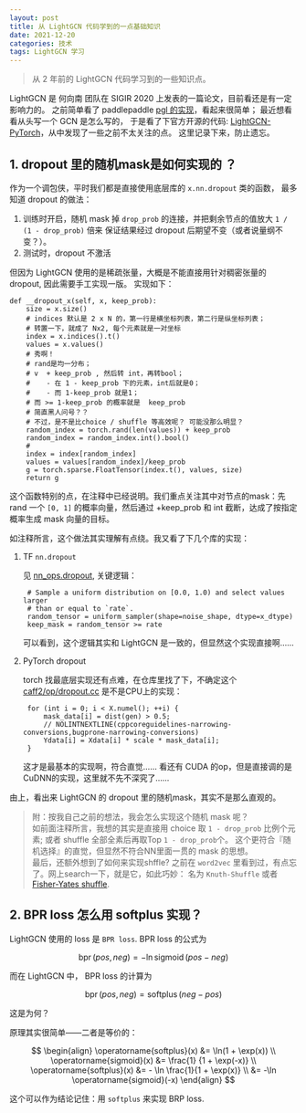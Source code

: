 ```yaml
---
layout: post
title: 从 LightGCN 代码学到的一点基础知识
date: 2021-12-20
categories: 技术 
tags: LightGCN 学习
---
```

> 从 2 年前的 LightGCN 代码学习到的一些知识点。

LightGCN 是 何向南 团队在 SIGIR 2020 上发表的一篇论文，目前看还是有一定影响力的。
之前简单看了 paddlepaddle [pgl 的实现](_1)，看起来很简单； 最近想看看从头写一个 GCN 是怎么写的，
于是看了下官方开源的代码: [LightGCN-PyTorch][_2]，从中发现了一些之前不太关注的点。
这里记录下来，防止遗忘。

## 1. dropout 里的随机mask是如何实现的 ？

作为一个调包侠，平时我们都是直接使用底层库的 `x.nn.dropout` 类的函数，
最多知道 dropout 的做法：

1. 训练时开启，随机 mask 掉 `drop_prob` 的连接，并把剩余节点的值放大 `1 / (1 - drop_prob)` 倍来
   保证结果经过 dropout 后期望不变（或者说量纲不变？）。
2. 测试时，dropout 不激活

但因为 LightGCN 使用的是稀疏张量，大概是不能直接用针对稠密张量的 dropout, 因此需要手工实现一版。
实现如下：

    def __dropout_x(self, x, keep_prob):
        size = x.size()
        # indices 默认是 2 x N 的，第一行是横坐标列表，第二行是纵坐标列表； 
        # 转置一下，就成了 Nx2, 每个元素就是一对坐标
        index = x.indices().t()
        values = x.values()
        # 秀啊！
        # rand是均一分布； 
        # v  + keep_prob , 然后转 int，再转bool； 
        #    - 在 1 - keep_prob 下的元素，int后就是0；
        #    - 而 1-keep_prob 就是1；
        # 而 >= 1-keep_prob 的概率就是  keep_prob
        # 简直黑人问号？？
        # 不过，是不是比choice / shuffle 等高效呢？ 可能没那么明显？
        random_index = torch.rand(len(values)) + keep_prob
        random_index = random_index.int().bool()
        # 
        index = index[random_index]
        values = values[random_index]/keep_prob
        g = torch.sparse.FloatTensor(index.t(), values, size)
        return g

这个函数特别的点，在注释中已经说明。我们重点关注其中对节点的mask：先 rand 一个 `[0, 1]`
的概率向量，然后通过 +keep_prob 和 int 截断，达成了按指定概率生成 mask 向量的目标。

如注释所言，这个做法其实理解有点绕。我又看了下几个库的实现：

1. TF `nn.dropout`
  
   见 [nn_ops.dropout][_tfdrop], 关键逻辑：

        # Sample a uniform distribution on [0.0, 1.0) and select values larger
        # than or equal to `rate`.
        random_tensor = uniform_sampler(shape=noise_shape, dtype=x_dtype)
        keep_mask = random_tensor >= rate

    可以看到，这个逻辑其实和 LightGCN 是一致的，但显然这个实现直接啊……

2. PyTorch dropout

    torch 找最底层实现还有点难，在仓库里找了下，不确定这个 [caff2/op/dropout.cc][_torchdrop] 是不是CPU上的实现：

        for (int i = 0; i < X.numel(); ++i) {
            mask_data[i] = dist(gen) > 0.5;
            // NOLINTNEXTLINE(cppcoreguidelines-narrowing-conversions,bugprone-narrowing-conversions)
            Ydata[i] = Xdata[i] * scale * mask_data[i];
        }

    这才是最基本的实现啊，符合直觉…… 看还有 CUDA 的op，但是直接调的是 CuDNN的实现，这里就不先不深究了……

由上，看出来 LightGCN 的 dropout 里的随机mask，其实不是那么直观的。

> 附：按我自己之前的想法，我会怎么实现这个随机 mask 呢？  
如前面注释所言，我想的其实是直接用 choice 取 `1 - drop_prob` 比例个元素; 
或者 shuffle 全部全素后再取Top `1 - drop_prob`个。
这个更符合『随机选择』的直觉，但显然不符合NN里面一贯的 mask 的思想。  
最后，还额外想到了如何来实现shffle? 之前在 `word2vec` 里看到过，有点忘了。网上search一下，就是它，如此巧妙：
名为 `Knuth-Shuffle` 或者 [Fisher-Yates shuffle][_fisher_yates_shuffle].

## 2. BPR loss 怎么用 softplus 实现？

LightGCN 使用的 loss 是 `BPR loss`. BPR loss 的公式为 

$$ 
\operatorname{bpr}(pos, neg) = -\ln \operatorname{sigmoid}(pos - neg) 
$$

而在 LightGCN 中， BPR loss 的计算为 

$$
\operatorname{bpr}(pos, neg) = \operatorname{softplus}(neg - pos)
$$

这是为何？

原理其实很简单——二者是等价的： 

$$
\begin{align}
\operatorname{softplus}(x) &= \ln(1 + \exp(x)) \\
\operatorname{sigmoid}(x)  &= \frac{1} {1 + \exp(-x)} \\
\operatorname{softplus}(x) &= - \ln \frac{1}{1 + \exp(x)} \\
            &= -\ln \operatorname{sigmoid}(-x)
\end{align}
$$

这个可以作为结论记住：用 `softplus` 来实现 BRP loss.

[_1]: https://github.com/PaddlePaddle/PGL/blob/main/examples/lightgcn/model.py "LightGCN PGL impl"
[_2]: https://github.com/gusye1234/LightGCN-PyTorch "LightGCN-Pytorch 实现"
[_tfdrop]: https://github.com/tensorflow/tensorflow/blob/r2.7/tensorflow/python/ops/nn_ops.py#L5569 "TF dropout"
[_torchdrop]: https://github.com/pytorch/pytorch/blob/a9b0a921d592b328e7e80a436ef065dadda5f01b/caffe2/operators/dropout_op.cc "Torch dropout impl"
[_fisher_yates_shuffle]: https://en.wikipedia.org/wiki/Fisher%E2%80%93Yates_shuffle "fisher-yates shuffle"